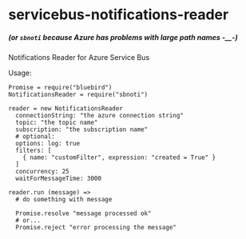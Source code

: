 # servicebus-notifications-reader
##### (or `sbnoti` because Azure has problems with large path names -__-)
Notifications Reader for Azure Service Bus

Usage:
```coffee-script
Promise = require("bluebird")
NotificationsReader = require("sbnoti")

reader = new NotificationsReader
  connectionString: "the azure connection string"
  topic: "the topic name"
  subscription: "the subscription name"
  # optional:
  options: log: true
  filters: [
    { name: "customFilter", expression: "created = True" }
  ]
  concurrency: 25
  waitForMessageTime: 3000

reader.run (message) =>
  # do something with message
  
  Promise.resolve "message processed ok"
  # or...
  Promise.reject "error processing the message"
```
